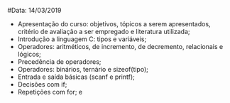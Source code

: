 #Data: 14/03/2019

* Apresentação do curso: objetivos, tópicos a serem apresentados, critério de avaliação a ser empregado e literatura utilizada;
* Introdução a linguagem C: tipos e variáveis;
* Operadores: aritméticos, de incremento, de decremento, relacionais e lógicos;
* Precedência de operadores;
* Operadores: binários, ternário e sizeof(tipo);
* Entrada e saída básicas (scanf e printf);
* Decisões com if;
* Repetições com for; e